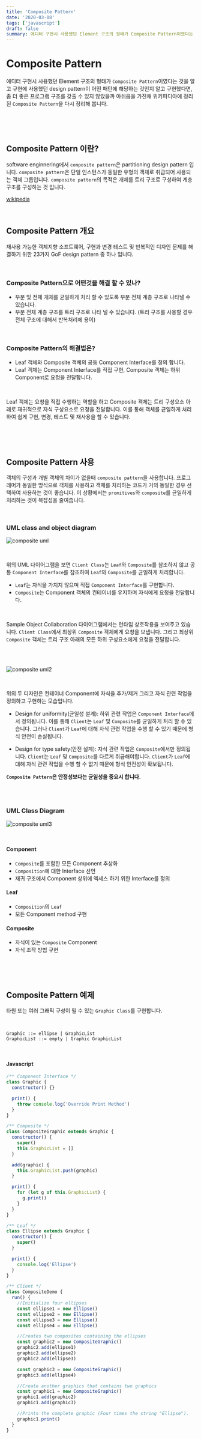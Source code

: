 ```yaml
---
title: 'Composite Pattern'
date: '2020-03-08'
tags: ['javascript']
draft: false
summary: 에디터 구현시 사용했던 Element 구조의 형태가 Composite Pattern이였다는 것을 알고 구현에 사용했던 design pattern이 어떤 패턴에 해당하는 것인지 알고 구현했다면...
---
```


# Composite Pattern

에디터 구현시 사용했던 Element 구조의 형태가 `Composite Pattern`이였다는 것을 알고 구현에 사용했던 design pattern이 어떤 패턴에 해당하는 것인지 알고 구현했다면, 좀 더 좋은 프로그램 구조를 갖출 수 있지 않았을까 아쉬움을 가진채 위키피디아에 정리된 `Composite Pattern`을 다시 정리해 봅니다. <br />

<br /><br /><br />

## Composite Pattern 이란?

software enginnering에서 `composite pattern`은 partitioning design pattern 입니다. `composite pattern`은 단일 인스턴스가 동일한 유형의 객체로 취급되어 사용되는 객체 그룹입니다. `composite pattern`의 목적은 개체를 트리 구조로 구성하여 계층 구조를 구성하는 것 입니다. <br />

[wikipedia](https://en.wikipedia.org/wiki/Composite_pattern) <br />

<br />

## Composite Pattern 개요

재사용 가능한 객체지향 소프트웨어, 구현과 변경 테스트 및 반복적인 디자인 문제를 해결하기 위한 23가지 GoF design pattern 중 하나 입니다. <br />

<br />

### Composite Pattern으로 어떤것을 해결 할 수 있나?

- 부분 및 전체 개체를 균일하게 처리 할 수 있도록 부분 전체 계층 구조로 나타낼 수 있습니다.
- 부분 전체 계층 구조를 트리 구조로 나타 낼 수 있습니다. (트리 구조를 사용할 경우 전체 구조에 대해서 반복처리에 용이)

<br />

### Composite Pattern의 해결법은?

- Leaf 객체와 Composite 객체의 공동 Component Interface를 정의 합니다.
- Leaf 객체는 Component Interface를 직접 구현, Composite 객체는 하위 Component로 요청을 전달합니다.

<br />

Leaf 객체는 요청을 직접 수행하는 역할을 하고 Composite 객체는 트리 구성요소 아래로 재귀적으로 자식 구성요소로 요청을 전달합니다. 이를 통해 객체를 균일하게 처리하여 쉽게 구현, 변경, 테스트 및 재사용을 할 수 있습니다. <br />

<br /><br /><br />

## Composite Pattern 사용

객체의 구성과 개별 객체의 차이가 없을때 `composite pattern`을 사용합니다. 프로그래머가 동일한 방식으로 객체를 사용하고 객체를 처리하는 코드가 거의 동일한 경우 선택하여 사용하는 것이 좋습니다. 이 상황에서는 `promitives`와 `composite`를 균일하게 처리하는 것이 복잡성을 줄여줍니다.

<br />

### UML class and object diagram

![composite uml](/static/images/posts/compositeUML.jpg)

<br />

위의 UML 다이어그램을 보면 `Client Class`는 `Leaf`와 `Composite`를 참조하지 않고 공통 `Component Interface`를 참조하여 `Leaf`와 `Composite`를 균일하게 처리합니다. <br />

- `Leaf`는 자식을 가지지 않으며 직접 `Component Interface`를 구현합니다.
- `Composite`는 Component 객체의 컨테이너를 유지하며 자식에게 요청을 전달합니다.

<br />

Sample Object Collaboration 다이어그램에서는 런타임 상호작용을 보여주고 있습니다. `Client Class`에서 최상위 `Composite` 객체에게 요청을 보냅니다. 그리고 최상위 `Composite` 객체는 트리 구조 아래의 모든 하위 구성요소에게 요청을 전달합니다.

<br /><br />

![composite uml2](/static/images/posts/compositeUML2.jpg)

<br />

위의 두 디자인은 컨테이너 Component에 자식을 추가/제거 그리고 자식 관련 작업을 정의하고 구현하는 모습입니다.

- Design for uniformity(균일성 설계): 하위 관련 작업은 `Component Interface`에서 정의됩니다. 이를 통해 `Client`는 `Leaf` 및 `Composite`를 균일하게 처리 할 수 ​​있습니다. 그러나 `Client`가 `Leaf`에 대해 자식 관련 작업을 수행 할 수 있기 때문에 형식 안전이 손실됩니다.

- Design for type safety(안전 설계): 자식 관련 작업은 `Composite`에서만 정의됩니다. `Client`는 `Leaf` 및 `Composite`를 다르게 취급해야합니다. `Client`가 `Leaf`에 대해 자식 관련 작업을 수행 할 수 없기 때문에 형식 안전성이 확보됩니다.

**`Composite Pattern`은 안정성보다는 균일성을 중요시 합니다.**

<br /><br />

### UML Class Diagram

![composite uml3](/static/images/posts/compositeUML3.png)

<br />

#### Component

- `Composite`를 포함한 모든 Component 추상화
- `Composition`에 대한 Interface 선언
- 재귀 구조에서 Component 상위에 엑세스 하기 위한 Interface를 정의

#### Leaf

- `Composition`의 `Leaf`
- 모든 Component method 구현

#### Composite

- 자식이 있는 `Composite` Component
- 자식 조작 방법 구현

<br /><br /><br />

## Composite Pattern 예제

타원 또는 여러 그래픽 구성이 될 수 있는 `Graphic Class`를 구현합니다.

<br />

```
Graphic ::= ellipse | GraphicList
GraphicList ::= empty | Graphic GraphicList
```

<br />

#### Javascript

```javascript
/** Component Interface */
class Graphic {
  constructor() {}

  print() {
    throw console.log('Override Print Method')
  }
}

/** Composite */
class CompositeGraphic extends Graphic {
  constructor() {
    super()
    this.GraphicList = []
  }

  add(graphic) {
    this.GraphicList.push(graphic)
  }

  print() {
    for (let g of this.GraphicList) {
      g.print()
    }
  }
}

/** Leaf */
class Ellipse extends Graphic {
  constructor() {
    super()
  }

  print() {
    console.log('Ellipse')
  }
}

/** Client */
class CompositeDemo {
  run() {
    //Initialize four ellipses
    const ellipse1 = new Ellipse()
    const ellipse2 = new Ellipse()
    const ellipse3 = new Ellipse()
    const ellipse4 = new Ellipse()

    //Creates two composites containing the ellipses
    const graphic2 = new CompositeGraphic()
    graphic2.add(ellipse1)
    graphic2.add(ellipse2)
    graphic2.add(ellipse3)

    const graphic3 = new CompositeGraphic()
    graphic3.add(ellipse4)

    //Create another graphics that contains two graphics
    const graphic1 = new CompositeGraphic()
    graphic1.add(graphic2)
    graphic1.add(graphic3)

    //Prints the complete graphic (Four times the string "Ellipse").
    graphic1.print()
  }
}
```
